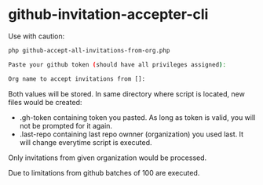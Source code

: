 # github-invitation-accepter-cli

Use with caution:

```bash
php github-accept-all-invitations-from-org.php

Paste your github token (should have all privileges assigned):

Org name to accept invitations from []:
```

Both values will be stored.
In same directory where script is located, new files would be created:
* .gh-token containing token you pasted. As long as token is valid, you will not be prompted for it again.
* .last-repo containing last repo ownner (organization) you used last. It will change everytime script is executed.

Only invitations from given organization would be processed.

Due to limitations from github batches of 100 are executed.
